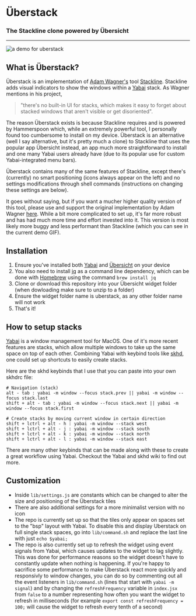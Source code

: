 # Überstack
### The Stackline clone powered by Übersicht

<hr/>

![a demo for uberstack](demo.gif)

## What is Überstack?

Überstack is an implementation of [Adam Wagner's](https://github.com/AdamWagner) tool [Stackline](https://github.com/AdamWagner/stackline). Stackline adds visual indicators to show the windows within a [Yabai](https://github.com/koekeishiya/yabai) stack. As Wagner mentions in his project, 

> "there's no built-in UI for stacks, which makes it easy to forget about stacked windows that aren't visible or get disoriented". 

The reason Überstack exists is because Stackline requires and is powered by Hammerspoon which, while an extremely powerful tool, I personally found too cumbersome to install on my device. Überstack is an alternative (well I say alternative, but it's pretty much a clone) to Stackline that uses the popular app Übersicht instead, an app much more straightforward to install and one many Yabai users already have (due to its popular use for custom Yabai-integrated menu bars).

Überstack contains many of the same features of Stackline, except there's (currently) no smart positioning (icons always appear on the left) and no settings modifications through shell commands (instructions on changing these settings are below).

It goes without saying, but if you want a mucher higher quality version of this tool, please use and support the original implementation by Adam Wagner [here](https://github.com/AdamWagner/stackline). While a bit more complicated to set up, it's far more robust and has had much more time and effort invested into it. This version is most likely more buggy and less performant than Stackline (which you can see in the current demo GIF).

## Installation

1. Ensure you've installed both [Yabai](https://github.com/koekeishiya/yabai) and [Übersicht](https://github.com/felixhageloh/uebersicht) on your device
2. You also need to install [jq](https://stedolan.github.io/jq/) as a command line dependency, which can be done with [Homebrew](https://brew.sh/) using the command `brew install jq`
3. Clone or download this repository into your Übersicht widget folder (when dowloading make sure to unzip to a folder)
4. Ensure the widget folder name is uberstack, as any other folder name will not work
5. That's it!

## How to setup stacks

[Yabai](https://github.com/koekeishiya/yabai) is a window management tool for MacOS. One of it's more recent features are stacks, which allow multiple windows to take up the same space on top of each other. Combining Yabai with keybind tools like [skhd](https://github.com/koekeishiya/skhd), one could set up shortcuts to easily create stacks. 

Here are the skhd keybinds that I use that you can paste into your own skhdrc file:

```
# Navigation (stack)
alt - tab : yabai -m window --focus stack.prev || yabai -m window --focus stack.last
shift + alt - tab : yabai -m window --focus stack.next || yabai -m window --focus stack.first

# Create stacks by moving current window in certain direction
shift + lctrl + alt - h : yabai -m window --stack west
shift + lctrl + alt - j : yabai -m window --stack south
shift + lctrl + alt - k : yabai -m window --stack north
shift + lctrl + alt - l : yabai -m window --stack east
```

There are many other keybinds that can be made along with these to create a great workflow using Yabai. Checkout the Yabai and skhd wiki to find out more.

## Customization

- Inside `lib/settings.js` are constants which can be changed to alter the size and positioning of the Überstack tiles
- There are also additional settings for a more minimalist version with no icon
- The repo is currently set up so that the tiles only appear on spaces set to the "bsp" layout with Yabai. To disable this and display Uberstack on full single stack spaces, go into `lib/command.sh` and replace the last line with just `echo $yabai;`
- The repo is also currently set up to refresh the widget using event signals from Yabai, which causes updates to the widget to lag slightly. This was done for performance reasons so the widget doesn't have to constantly update when nothing is happening. If you're happy to sacrifice some performance to make Überstack react more quickly and responsivly to window changes, you can do so by commenting out all the event listeners in `lib/command.sh` (lines that start with `yabai -m signal`) and by changing the `refreshFrequency` variable in `index.jsx` from `false` to a number representing how often you want the widget to refresh in milliseconds (for example `export const refreshFrequency = 100;` will cause the widget to refresh every tenth of a second)